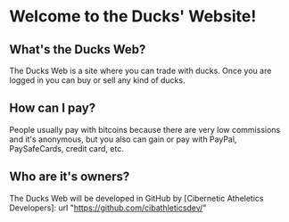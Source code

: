 # Welcome to the Ducks' Website!
## What's the Ducks Web?
The Ducks Web is a site where you can trade with ducks. Once you are logged in you can buy or sell any kind of ducks.
## How can I pay?
People usually pay with bitcoins because there are very low commissions and it's anonymous, but you also can gain or pay with PayPal, PaySafeCards, credit card, etc.
## Who are it's owners?
The Ducks Web will be developed in GitHub by [Cibernetic Atheletics Developers]: url "https://github.com/cibathleticsdev/"
